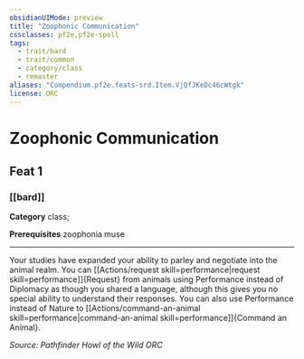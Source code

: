 ```yaml
---
obsidianUIMode: preview
title: "Zoophonic Communication"
cssclasses: pf2e,pf2e-spell
tags:
  - trait/bard
  - trait/common
  - category/class
  - remaster
aliases: "Compendium.pf2e.feats-srd.Item.VjQfJKeDc46cWtgk"
license: ORC
---
```

# Zoophonic Communication
## Feat 1
### [[bard]]

**Category** class; 



**Prerequisites** zoophonia muse
* * *
Your studies have expanded your ability to parley and negotiate into the animal realm. You can [[Actions/request skill=performance|request skill=performance]]{Request} from animals using Performance instead of Diplomacy as though you shared a language, although this gives you no special ability to understand their responses. You can also use Performance instead of Nature to [[Actions/command-an-animal skill=performance|command-an-animal skill=performance]]{Command an Animal}.

*Source: Pathfinder Howl of the Wild*
*ORC*